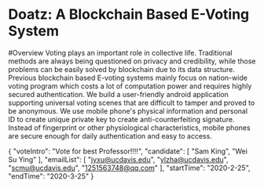 
Doatz: A Blockchain Based E-Voting System
===
#Overview
Voting plays an important role in collective life. Traditional methods are always being questioned on privacy and credibility, while those problems can be easily solved by blockchain due to its data structure. Previous blockchain based E-voting systems mainly focus on nation-wide voting program which costs a lot of computation power and requires highly secured authentication. We build a user-friendly android application supporting universal voting scenes that are difficult to tamper and proved to be anonymous. We use mobile phone's physical information and personal ID to create unique private key to create anti-counterfeiting signature. Instead of fingerprint or other physiological characteristics, mobile phones are secure enough for daily authentication and easy to access.

{
 "voteIntro": "Vote for best Professor!!!!",
 "candidate": [
 	"Sam King",
 	"Wei Su Ying"
 ],
 "emailList": [
 	"jyxu@ucdavis.edu",
 	"ylzha@ucdavis.edu",
 	"scmu@ucdavis.edu",
 	"1251563748@qq.com"
 ],
 "startTime": "2020-2-25",
 "endTime": "2020-3-25"
}

